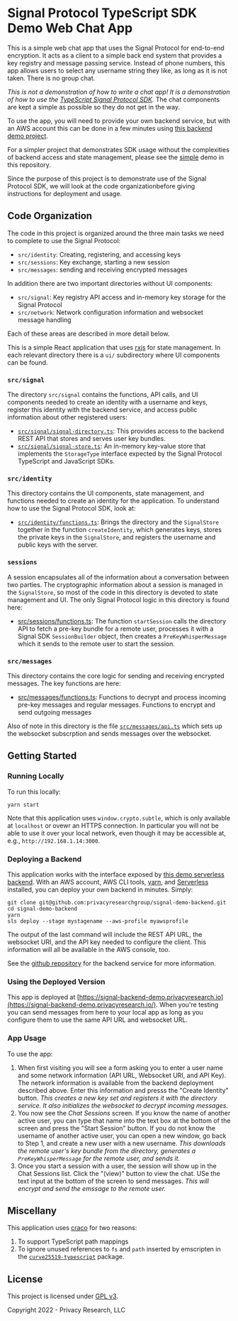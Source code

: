 # Signal Protocol TypeScript SDK Demo Web Chat App

This is a simple web chat app that uses the Signal Protocol for end-to-end encryption. It acts as a client
to a simple back end system that provides a key registry and message passing service. Instead of phone numbers,
this app allows users to select any username string they like, as long as it is not taken. There is no group chat.

_This is not a demonstration of how to write a chat app! It is a demonstration of how to use the [TypeScript Signal Protocol SDK]()._
The chat components are kept a simple as possible so they do not get in the way.

To use the app, you will need
to provide your own backend service, but with an AWS account this can be done in a few minutes using
[this backend demo project](https://github.com/privacyresearchgroup/signal-demo-backend).

For a simpler project that demonstrates SDK usage without the complexities of backend access and state management,
please see the [simple]() demo in this repository.

Since the purpose of this project is to demonstrate use of the Signal Protocol SDK, we will look at the code
organizationbefore giving instructions for deployment and usage.

## Code Organization

The code in this project is organized around the three main tasks we need to complete to use the Signal Protocol:

- `src/identity`: Creating, registering, and accessing keys
- `src/sessions`: Key exchange, starting a new session
- `src/messages`: sending and receiving encrypted messages

In addition there are two important directories without UI components:

- `src/signal`: Key registry API access and in-memory key storage for the Signal Protocol
- `src/network`: Network configuration information and websocket message handling

Each of these areas are described in more detail below.

This is a simple React application that uses [rxjs](https://rxjs.dev/) for state management. In each relevant directory there is a `ui/`
subdirectory where UI components can be found.

### `src/signal`

The directory `src/signal` contains the functions, API calls, and UI components needed to create an identity with a username and keys,
register this identity with the backend service, and access public information about other registered users:

- [`src/signal/signal-directory.ts`](): This provides access to the backend REST API that stores and serves user key bundles.
- [`src/signal/signal-store.ts`](): An in-memory key-value store that implements the `StorageType` interface expected by the
  Signal Protocol TypeScript and JavaScript SDKs.

### `src/identity`

This directory contains the UI components, state management, and functions needed to create an identity for the application. To understand
how to use the Signal Protocol SDK, look at:

- [`src/identity/functions.ts`](): Brings the directory and the `SignalStore` together in the function `createIdentity`, which generates
  keys, stores the private keys in the `SignalStore`, and registers the username and public keys with the server.

### `sessions`

A session encapsulates all of the information about a conversation between two parties. The cryptographic information about
a session is managed in the `SignalStore`, so most of the code in this directory is devoted to state management and UI. The
only Signal Protocol logic in this directory is found here:

- [src/sessions/functions.ts](): The function `startSession` calls the directory API to fetch a pre-key bundle for a remote user,
  processes it with a Signal SDK `SessionBuilder` object, then creates a `PreKeyWhisperMessage` which it sends to the remote user
  to start the session.

### `src/messages`

This directory contains the core logic for sending and receiving encrypted messages. The key functions are here:

- [src/messages/functions.ts](): Functions to decrypt and process incoming pre-key messages and regular messages. Functions to
  encrypt and send outgoing messages

Also of note in this directory is the file [`src/messages/api.ts`]() which sets up the websocket subscrption and sends messages over
the websocket.

## Getting Started

### Running Locally

To run this locally:

```
yarn start
```

Note that this application uses `window.crypto.subtle`, which is only available at `localhost` or ovewr an HTTPS connection.
In particular you will not be able to use it over your local network, even though it may be accessible at, e.g., `http://192.168.1.14:3000`.

### Deploying a Backend

This application works with the interface exposed by [this demo serverless backend](https://github.com/privacyresearchgroup/signal-demo-backend).
With an AWS account, AWS CLI tools, [yarn](https://yarnpkg.com/), and [Serverless](https://www.serverless.com/) installed, you can deploy your own backend in minutes. Simply:

```
git clone git@github.com:privacyresearchgroup/signal-demo-backend.git
cd signal-demo-backend
yarn
sls deploy --stage mystagename --aws-profile myawsprofile
```

The output of the last command will include the REST API URL, the websocket URI, and the API key needed to configure the client. This information will all be
available in the AWS console, too.

See the [github repository](https://github.com/privacyresearchgroup/signal-demo-backend) for the backend service for more information.

### Using the Deployed Version

This app is deployed at [https://signal-backend-demo.privacyresearch.io](https://signal-backend-demo.privacyresearch.io/). When you're testing you can send messages
from here to your local app as long as you configure them to use the same API URL and websocket URL.

### App Usage

To use the app:

1. When first visiting you will see a form asking you to enter a user name and some network information (API URL, Websocket URI, and API Key).
   The network information is available from the backend deployment described above. Enter this information and presss the "Create Identity" button.
   _This creates a new key set and registers it with the directory service. It also initializes the websocket to decrypt incoming messages._
2. You now see the _Chat Sessions_ screen. If you know the name of another active user, you can type that name into the text box at the bottom of
   the screen and press the "Start Session" button. If you do not know the username of another active user, you can open a new window, go back to Step 1,
   and create a new user with a new username.
   _This downloads the remote user's key bundle from the directory, generates a `PreKeyWhisperMessage` for the remote user, and sends it._
3. Once you start a session with a user, the session will show up in the Chat Sessions list. Click the "(view)" button to view the chat. USe the text
   input at the bottom of the screen to send messages. _This will encrypt and send the emssage to the remote user._

## Miscellany

This application uses [craco](https://www.npmjs.com/package/@craco/craco) for two reasons:

1. To support TypeScript path mappings
2. To ignore unused references to `fs` and `path` inserted by emscripten in the [`curve25519-typescript`](https://github.com/privacyresearchgroup/curve25519-typescript) package.

## License

This project is licensed under [GPL v3](https://www.gnu.org/licenses/gpl-3.0.en.html).

Copyright 2022 - Privacy Research, LLC
